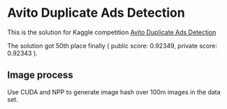 # Avito Duplicate Ads Detection

This is the solution for Kaggle competition
[Avito Duplicate Ads Detection](https://www.kaggle.com/c/avito-duplicate-ads-detection)

The solution got 50th place finally ( public score: 0.92349, private score: 0.92343 ).

## Image process

Use CUDA and NPP to generate image hash over 100m images in the data set.
